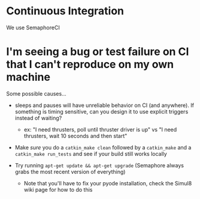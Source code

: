 Continuous Integration
======================


We use SemaphoreCI

# I'm seeing a bug or test failure on CI that I can't reproduce on my own machine

Some possible causes...

* sleeps and pauses will have unreliable behavior on CI (and anywhere). If something is timing sensitive, can you design it to use explicit triggers instead of waiting?
    * ex: "I need thrusters, poll until thruster driver is up" vs "I need thrusters, wait 10 seconds and then start"

* Make *sure* you do a `catkin_make clean` followed by a `catkin_make` and a `catkin_make run_tests` and see if your build still works locally

* Try running `apt-get update && apt-get upgrade` (Semaphore always grabs the most recent version of everything)
    * Note that you'll have to fix your pyode installation, check the Simul8 wiki page for how to do this